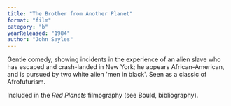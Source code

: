 ```yaml
---
title: "The Brother from Another Planet"
format: "film"
category: "b"
yearReleased: "1984"
author: "John Sayles"
---
```

Gentle comedy, showing incidents in the experience of an  alien slave who has escaped and crash-landed in New York; he appears  African-American, and is pursued by two white alien 'men in black'. Seen as a  classic of Afrofuturism.

Included in the _Red Planets_ filmography (see Bould, bibliography).
